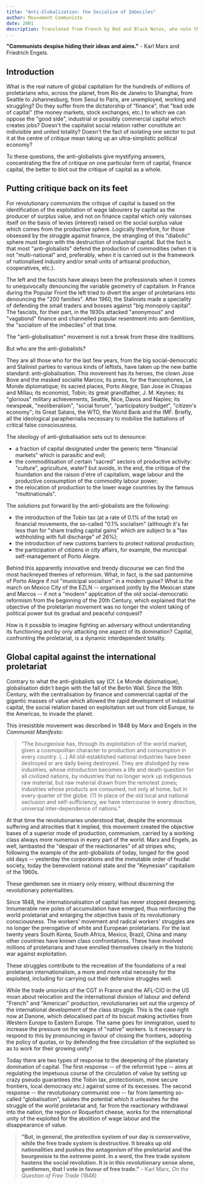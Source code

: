 ```yaml
---
title: "Anti-Globalization: the Socialism of Imbeciles"
author: Mouvement Communiste
date: 2001
description: Translated from French by Red and Black Notes, who note that this text was produced to be (but never was) distributed at the Summit of the Americas in Quebec in April 2001. Published online by Red and Black Notes at <http://www.oocities.org/red_black_ca/Articles.htm>.
...
```


**"Communists despise hiding their ideas and aims."** - Karl Marx and Friedrich Engels.

## Introduction

What is the real nature of global capitalism for the hundreds of millions of proletarians who, across the planet, from Rio de Janeiro to Shanghai, from Seattle to Johannesburg, from Seoul to Paris, are unemployed, working and struggling? Do they suffer from the dictatorship of "finance", that "bad side of capital" (the money markets, stock exchanges, etc.) to which we can oppose the "good side", industrial or possibly commercial capital which creates jobs? Doesn't the capitalist social relation rather constitute an indivisible and united totality? Doesn't the fact of isolating one sector to put it at the centre of critique mean taking up an ultra-simplistic political economy?

To these questions, the anti-globalists give mystifying answers, concentrating the fire of critique on one particular form of capital, finance capital, the better to blot out the critique of capital as a whole.

## Putting critique back on its feet

For revolutionary communists the critique of capital is based on the identification of the exploitation of wage labourers by capital as the producer of surplus value, and not on finance capital which only valorises itself on the basis of levies (interest) raised on the social surplus value which comes from the productive sphere. Logically therefore, for those obsessed by the struggle against finance, the strangling of this "diabolic" sphere must begin with the destruction of industrial capital. But the fact is that most "anti-globalists" defend the production of commodities (when it is not "multi-national" and, preferably, when it is carried out in the framework of nationalised industry and/or small units of artisanal production, cooperatives, etc.).

The left and the fascists have always been the professionals when it comes to unequivocally denouncing the variable geometry of capitalism. In France during the Popular Front the left tried to divert the anger of proletarians into denouncing the "200 families". After 1960, the Stalinists made a speciality of defending the small traders and bosses against "big monopoly capital". The fascists, for their part, in the 1930s attacked "anonymous" and "vagabond" finance and channelled popular resentment into anti-Semitism, the "socialism of the imbeciles" of that time.

The "anti-globalisation" movement is not a break from these dire traditions.

But who are the anti-globalists?

They are all those who for the last few years, from the big social-democratic and Stalinist parties to various kinds of leftists, have taken up the new battle standard: anti-globalisation. This movement has its heroes, the clown Jose Bove and the masked socialite Marcos; its press, for the francophones, Le Monde diplomatique; its sacred places, Porto Alegre, San Jose in Chiapas and Millau; its economist, Tobin; its great grandfather, J. M. Keynes; its "glorious" military achievements, Seattle, Nice, Davos and Naples; its newspeak, "neoliberalism", "social forum", "participatory budget", "citizen's economy"; its Great Satans, the WTO, the World Bank and the IMF. Briefly, all the ideological paraphernalia necessary to mobilise the battalions of critical false consciousness.

The ideology of anti-globalisation sets out to denounce:

* a fraction of capital designated under the generic term "financial markets" which is parasitic and evil;
* the commoditisation of certain "sacred" sectors of productive activity: "culture", agriculture, water? but avoids, in the end, the critique of the foundation and the raison d'etre of capitalism, wage labour and the productive consumption of the commodity labour power;
* the relocation of production to the lower wage countries by the famous "multinationals".

The solutions put forward by the anti-globalists are the following:

* the introduction of the Tobin tax (at a rate of 0.1% of the total) on financial movements, the so-called "0.1% socialism" (although it's far less than for "share trading capital gains" which are subject to a "tax withholding with full discharge" of 26%);
* the introduction of new customs barriers to protect national production;
* the participation of citizens in city affairs, for example, the municipal self-management of Porto Alegre.

Behind this apparently innovative and trendy discourse we can find the most hackneyed themes of reformism. What, in fact, is the sad pantomime of Porto Alegre if not "municipal socialism" in a modern guise? What is the march on Mexico City of the EZLN -- organised jointly by the Mexican state and Marcos -- if not a "modern" application of the old social-democratic reformism from the beginning of the 20th Century, which explained that the objective of the proletarian movement was no longer the violent taking of political power but its gradual and peaceful conquest?

How is it possible to imagine fighting an adversary without understanding its functioning and by only attacking one aspect of its domination? Capital, confronting the proletariat, is a dynamic interdependent totality.

## Global capital against the international proletariat

Contrary to what the anti-globalists say (Cf. Le Monde diplomatique), globalisation didn't begin with the fall of the Berlin Wall. Since the 16th Century, with the centralisation by finance and commercial capital of the gigantic masses of value which allowed the rapid development of industrial capital, the social relation based on exploitation set out from old Europe, to the Americas, to invade the planet.

This irresistible movement was described in 1848 by Marx and Engels in the _Communist Manifesto_:

>"The bourgeoisie has, through its exploitation of the world market, given a cosmopolitan character to production and consumption in every country. (...) All old-established national industries have been destroyed or are daily being destroyed. They are dislodged by new industries, whose introduction becomes a life and death question for all civilized nations, by industries that no longer work up indigenous raw material, but raw material drawn from the remotest zones; industries whose products are consumed, not only at home, but in every quarter of the globe. (?) In place of the old local and national seclusion and self-sufficiency, we have intercourse in every direction, universal inter-dependence of nations."

At that time the revolutionaries understood that, despite the enormous suffering and atrocities that it implied, this movement created the objective bases of a superior mode of production, communism, carried by a working class always more numerous in every part of the world. Marx and Engels, as well, lambasted the "despair of the reactionaries" of all stripes who, following the example of the anti-globalists of today, longed for the good old days -- yesterday the corporations and the immutable order of feudal society, today the benevolent national state and the "Keynesian" capitalism of the 1960s.

These gentlemen see in misery only misery, without discerning the revolutionary potentialities.

Since 1848, the internationalisation of capital has never stopped deepening. Innumerable new poles of accumulation have emerged, thus reinforcing the world proletariat and enlarging the objective basis of its revolutionary consciousness. The workers' movement and radical workers' struggles are no longer the prerogative of white and European proletarians. For the last twenty years South Korea, South Africa, Mexico, Brazil, China and many other countries have known class confrontations. These have involved millions of proletarians and have enrolled themselves clearly in the historic war against exploitation.

These struggles contribute to the recreation of the foundations of a real proletarian internationalism, a more and more vital necessity for the exploited, including for carrying out their defensive struggles well.

While the trade unionists of the CGT in France and the AFL-CIO in the US moan about relocation and the international division of labour and defend "French" and "American" production, revolutionaries set out the urgency of the international development of the class struggle. This is the case right now at Danone, which delocalised part of its biscuit making activities from Western Europe to Eastern Europe. The same goes for immigration, used to increase the pressure on the wages of "native" workers. Is it necessary to respond to this by pronouncing in favour of closing the frontiers, adopting the policy of quotas, or by defending the free circulation of the exploited so as to work for their growing unity?

Today there are two types of response to the deepening of the planetary domination of capital. The first response -- of the reformist type -- aims at regulating the impetuous course of the circulation of value by setting up crazy pseudo guarantees (the Tobin tax, protectionism, more secure frontiers, local democracy etc.) against some of its excesses. The second response -- the revolutionary communist one -- far from lamenting so-called "globalisation", salutes the potential which it unleashes for the struggle of the world proletariat and, far from the reactionary withdrawal into the nation, the region or Roquefort cheese, works for the international unity of the exploited for the abolition of wage labour and the disappearance of value.

>**"But, in general, the protective system of our day is conservative, while the free trade system is destructive. It breaks up old nationalities and pushes the antagonism of the proletariat and the bourgeoisie to the extreme point. In a word, the free trade system hastens the social revolution. It is in this revolutionary sense alone, gentlemen, that I vote in favour of free trade."** - Karl Marx, _On the Question of Free Trade_ (1848)
